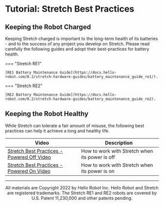 # Tutorial: Stretch Best Practices

## Keeping the Robot Charged

Keeping Stretch charged is important to the long-term health of its batteries  - and to the success of any project you develop on Stretch. Please read carefully the following guides and adopt their best-practices for battery health.

=== "Stretch RE1"

    [RE1 Battery Maintenance Guide](https://docs.hello-robot.com/0.2/stretch-hardware-guides/battery_maintenance_guide_re1/).

=== "Stretch RE2"

    [RE2 Battery Maintenance Guide](https://docs.hello-robot.com/0.2/stretch-hardware-guides/battery_maintenance_guide_re2).


## Keeping the Robot Healthy

While Stretch can tolerate a fair amount of misuse, the following best practices can help it achieve a long and healthy life.

| Video                                                                      | Description                                    |
|----------------------------------------------------------------------------| ---------------------------------------------- |
| [Stretch Best Practices - Powered Off Video](https://youtu.be/mQdOGEksdYM) | How to work with Stretch when its power is off |
| [Stretch Best Practices - Powered On Video](https://youtu.be/iEaapHNfEWA)  | How to work with Stretch when its power is on  |

------
<div align="center"> All materials are Copyright 2022 by Hello Robot Inc. Hello Robot and Stretch are registered trademarks. The Stretch RE1 and RE2 robots are covered by U.S. Patent 11,230,000 and other patents pending.</div>

